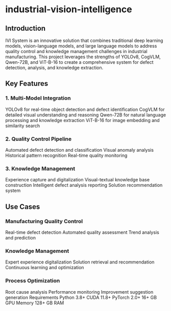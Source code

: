# industrial-vision-intelligence

## Introduction
IVI System is an innovative solution that combines traditional deep learning models, vision-language models, and large language models to address quality control and knowledge management challenges in industrial manufacturing. This project leverages the strengths of YOLOv8, CogVLM, Qwen-72B, and ViT-B-16 to create a comprehensive system for defect detection, analysis, and knowledge extraction.

## Key Features
### 1. Multi-Model Integration
YOLOv8 for real-time object detection and defect identification
CogVLM for detailed visual understanding and reasoning
Qwen-72B for natural language processing and knowledge extraction
ViT-B-16 for image embedding and similarity search
### 2. Quality Control Pipeline
Automated defect detection and classification
Visual anomaly analysis
Historical pattern recognition
Real-time quality monitoring
### 3. Knowledge Management
Experience capture and digitalization
Visual-textual knowledge base construction
Intelligent defect analysis reporting
Solution recommendation system

## Use Cases
### Manufacturing Quality Control
Real-time defect detection
Automated quality assessment
Trend analysis and prediction
### Knowledge Management
Expert experience digitalization
Solution retrieval and recommendation
Continuous learning and optimization
### Process Optimization
Root cause analysis
Performance monitoring
Improvement suggestion generation
Requirements
Python 3.8+
CUDA 11.8+
PyTorch 2.0+
16+ GB GPU Memory
128+ GB RAM
